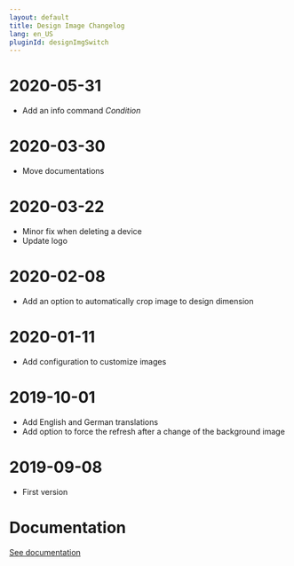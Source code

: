 ```yaml
---
layout: default
title: Design Image Changelog
lang: en_US
pluginId: designImgSwitch
---
```


# 2020-05-31

- Add an info command _Condition_

# 2020-03-30

- Move documentations

# 2020-03-22

- Minor fix when deleting a device
- Update logo

# 2020-02-08

- Add an option to automatically crop image to design dimension

# 2020-01-11

- Add configuration to customize images

# 2019-10-01

- Add English and German translations
- Add option to force the refresh after a change of the background image

# 2019-09-08

- First version

# Documentation

[See documentation]({{site.baseurl}}/{{page.pluginId}}/{{page.lang}})
